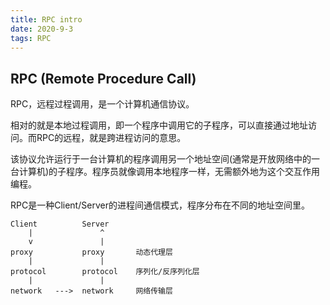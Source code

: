 ```yaml
---
title: RPC intro
date: 2020-9-3
tags: RPC
---
```


## RPC (Remote Procedure Call)

RPC，远程过程调用，是一个计算机通信协议。

相对的就是本地过程调用，即一个程序中调用它的子程序，可以直接通过地址访问。而RPC的远程，就是跨进程访问的意思。

该协议允许运行于一台计算机的程序调用另一个地址空间(通常是开放网络中的一台计算机)的子程序。程序员就像调用本地程序一样，无需额外地为这个交互作用编程。

RPC是一种Client/Server的进程间通信模式，程序分布在不同的地址空间里。

``` 
Client          Server
    |               ^
    v               |
proxy           proxy       动态代理层
    |               |
protocol        protocol    序列化/反序列化层
    |               | 
network   --->  network     网络传输层
```



